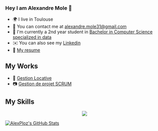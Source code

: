 ### Hey I am Alexandre Mole 👋
* 🌍  I live in Toulouse
* 🔔  You can contact me at [alexandre.mole31@gmail.com](mailto:alexandre.mole31@gmail.com)
* 🚀  I'm currently a 2nd year student in [Bachelor in Computer Science specialized in data](https://www.univ-tlse3.fr/but-specialite-informatique)
* ✉️  You can also see my [Linkedin](https://www.linkedin.com/in/alexandre-mole-9956a8260/)
* 🤵 [My resume](https://www.dropbox.com/s/l3hgaczywx232rj/CV%20Alexandre%20Mole.pdf?dl=0)

## My Works

* 🏡 [Gestion Locative](https://github.com/4PoH/SaeCabarent)
* :camera: [Gestion de projet SCRUM](https://www.dropbox.com/home?preview=Projet+Banque+Revue+sprint+1.mov)

## My Skills
<p align="center">
  <a href="https://skillicons.dev">
    <img src="https://skillicons.dev/icons?i=py,java,php,c,mysql,vscode,eclipse,css" />
  </a>
</p>

<a href="https://github.com/AlexPloz">
  <img src="https://github-readme-stats.vercel.app/api?username=AlexPloz&theme=swift&show_icons=true" alt="AlexPloz's GitHub Stats" />
</a>

